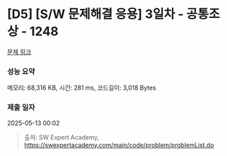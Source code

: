 # [D5] [S/W 문제해결 응용] 3일차 - 공통조상 - 1248 

[문제 링크](https://swexpertacademy.com/main/code/problem/problemDetail.do?contestProbId=AV15PTkqAPYCFAYD) 

### 성능 요약

메모리: 68,316 KB, 시간: 281 ms, 코드길이: 3,018 Bytes

### 제출 일자

2025-05-13 00:02



> 출처: SW Expert Academy, https://swexpertacademy.com/main/code/problem/problemList.do
